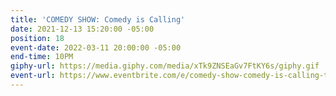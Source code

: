 ```yaml
---
title: 'COMEDY SHOW: Comedy is Calling'
date: 2021-12-13 15:20:00 -05:00
position: 18
event-date: 2022-03-11 20:00:00 -05:00
end-time: 10PM
giphy-url: https://media.giphy.com/media/xTk9ZNSEaGv7FtKY6s/giphy.gif
event-url: https://www.eventbrite.com/e/comedy-show-comedy-is-calling-tickets-275330740657
---
```


